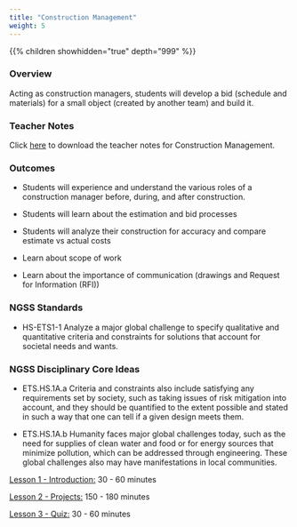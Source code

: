```yaml
---
title: "Construction Management"
weight: 5
---
```


{{% children showhidden="true" depth="999" %}}


### Overview
Acting as construction managers, students will develop a bid (schedule and materials) for a small object (created by another team) and build it.

### Teacher Notes

Click <a href="   " target="_blank">here</a> to download the teacher notes for Construction Management.

### Outcomes

* Students will experience and understand the various roles of a construction manager before, during, and after construction.

* Students will learn about the estimation and bid processes

* Students will analyze their construction for accuracy and compare estimate vs actual costs

* Learn about scope of work

* Learn about the importance of communication (drawings and Request for Information (RFI))

### NGSS Standards

* HS-ETS1-1  Analyze a major global challenge to specify qualitative and quantitative criteria and constraints for solutions that account for societal needs and wants.

### NGSS Disciplinary Core Ideas

* ETS.HS.1A.a  Criteria and constraints also include satisfying any requirements set by society, such as taking issues of risk mitigation into account, and they should be quantified to the extent possible and stated in such a way that one can tell if a given design meets them. 

* ETS.HS.1A.b  Humanity faces major global challenges today, such as the need for supplies of clean water and food or for energy sources that minimize pollution, which can be addressed through engineering. These global challenges also may have manifestations in local communities. 

[Lesson 1 - Introduction:](http://intro-to-engineering-design.lsupathways.org/4_unit_4/construction-management/1_lesson_1/) 30 - 60 minutes

[Lesson 2 - Projects:](http://intro-to-engineering-design.lsupathways.org/4_unit_4/construction-management/2_lesson_2/) 150 - 180 minutes

[Lesson 3 - Quiz:](http://intro-to-engineering-design.lsupathways.org/4_unit_4/construction-management/3_lesson_3/) 30 - 60 minutes